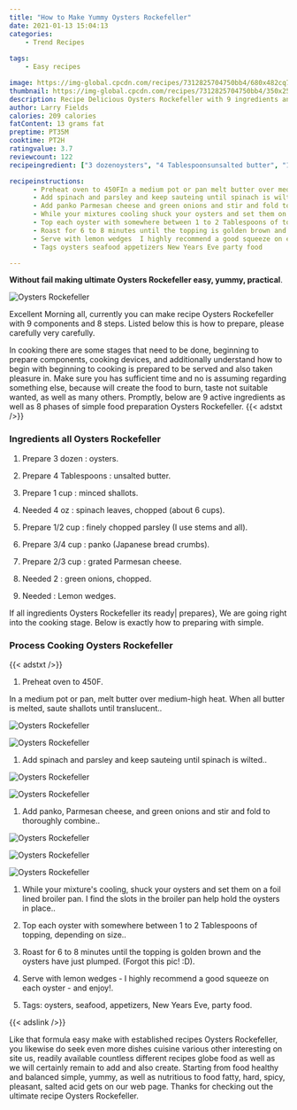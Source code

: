 ```yaml
---
title: "How to Make Yummy Oysters Rockefeller"
date: 2021-01-13 15:04:13
categories:
    - Trend Recipes
    
tags:
    - Easy recipes

image: https://img-global.cpcdn.com/recipes/7312825704750bb4/680x482cq70/oysters-rockefeller-recipe-main-photo.jpg
thumbnail: https://img-global.cpcdn.com/recipes/7312825704750bb4/350x250cq70/oysters-rockefeller-recipe-main-photo.jpg
description: Recipe Delicious Oysters Rockefeller with 9 ingredients and 8 stages of easy cooking.
author: Larry Fields
calories: 209 calories
fatContent: 13 grams fat
preptime: PT35M
cooktime: PT2H
ratingvalue: 3.7
reviewcount: 122
recipeingredient: ["3 dozenoysters", "4 Tablespoonsunsalted butter", "1 cupminced shallots", "4 ozspinach leaves chopped about 6 cups", "1/2 cupfinely chopped parsley I use stems and all", "3/4 cuppanko Japanese bread crumbs", "2/3 cupgrated Parmesan cheese", "2green onions chopped", "Lemon wedges"]

recipeinstructions: 
      - Preheat oven to 450FIn a medium pot or pan melt butter over mediumhigh heat When all butter is melted saute shallots until translucent 
      - Add spinach and parsley and keep sauteing until spinach is wilted 
      - Add panko Parmesan cheese and green onions and stir and fold to thoroughly combine 
      - While your mixtures cooling shuck your oysters and set them on a foil lined broiler pan I find the slots in the broiler pan help hold the oysters in place 
      - Top each oyster with somewhere between 1 to 2 Tablespoons of topping depending on size 
      - Roast for 6 to 8 minutes until the topping is golden brown and the oysters have just plumped Forgot this pic D 
      - Serve with lemon wedges  I highly recommend a good squeeze on each oyster  and enjoy 
      - Tags oysters seafood appetizers New Years Eve party food

---
```




**Without fail making ultimate Oysters Rockefeller easy, yummy, practical**. 


![Oysters Rockefeller](https://img-global.cpcdn.com/recipes/7312825704750bb4/680x482cq70/oysters-rockefeller-recipe-main-photo.jpg "Oysters Rockefeller")




Excellent Morning all, currently you can make recipe Oysters Rockefeller with 9 components and 8 steps. Listed below this is how to prepare, please carefully very carefully.

In cooking there are some stages that need to be done, beginning to prepare components, cooking devices, and additionally understand how to begin with beginning to cooking is prepared to be served and also taken pleasure in. Make sure you has sufficient time and no is assuming regarding something else, because will create the food to burn, taste not suitable wanted, as well as many others. Promptly, below are 9 active ingredients as well as 8 phases of simple food preparation Oysters Rockefeller.
{{< adstxt />}}

### Ingredients all Oysters Rockefeller


1. Prepare 3 dozen : oysters.

1. Prepare 4 Tablespoons : unsalted butter.

1. Prepare 1 cup : minced shallots.

1. Needed 4 oz : spinach leaves, chopped (about 6 cups).

1. Prepare 1/2 cup : finely chopped parsley (I use stems and all).

1. Prepare 3/4 cup : panko (Japanese bread crumbs).

1. Prepare 2/3 cup : grated Parmesan cheese.

1. Needed 2 : green onions, chopped.

1. Needed  : Lemon wedges.



If all ingredients Oysters Rockefeller its ready| prepares}, We are going right into the cooking stage. Below is exactly how to preparing with simple.

### Process Cooking Oysters Rockefeller

{{< adstxt />}}


1. Preheat oven to 450F.

In a medium pot or pan, melt butter over medium-high heat. When all butter is melted, saute shallots until translucent..



![Oysters Rockefeller](https://img-global.cpcdn.com/steps/0284af27ffede8e7/160x128cq70/oysters-rockefeller-recipe-step-1-photo.jpg" "Oysters Rockefeller")

![Oysters Rockefeller](https://img-global.cpcdn.com/steps/ddde64e55337ae4a/160x128cq70/oysters-rockefeller-recipe-step-1-photo.jpg" "Oysters Rockefeller")



1. Add spinach and parsley and keep sauteing until spinach is wilted..



![Oysters Rockefeller](https://img-global.cpcdn.com/steps/71620e148d502487/160x128cq70/oysters-rockefeller-recipe-step-2-photo.jpg" "Oysters Rockefeller")

![Oysters Rockefeller](https://img-global.cpcdn.com/steps/c7f5efc52220e670/160x128cq70/oysters-rockefeller-recipe-step-2-photo.jpg" "Oysters Rockefeller")



1. Add panko, Parmesan cheese, and green onions and stir and fold to thoroughly combine..



![Oysters Rockefeller](https://img-global.cpcdn.com/steps/3e6f7453251135c1/160x128cq70/oysters-rockefeller-recipe-step-3-photo.jpg" "Oysters Rockefeller")

![Oysters Rockefeller](https://img-global.cpcdn.com/steps/504a15959c609517/160x128cq70/oysters-rockefeller-recipe-step-3-photo.jpg" "Oysters Rockefeller")

![Oysters Rockefeller](https://img-global.cpcdn.com/steps/bc83a84df44edf2d/160x128cq70/oysters-rockefeller-recipe-step-3-photo.jpg" "Oysters Rockefeller")



1. While your mixture&#39;s cooling, shuck your oysters and set them on a foil lined broiler pan. I find the slots in the broiler pan help hold the oysters in place..



1. Top each oyster with somewhere between 1 to 2 Tablespoons of topping, depending on size..



1. Roast for 6 to 8 minutes until the topping is golden brown and the oysters have just plumped. (Forgot this pic! :D).



1. Serve with lemon wedges - I highly recommend a good squeeze on each oyster - and enjoy!.



1. Tags: oysters, seafood, appetizers, New Years Eve, party food.





{{< adslink />}}

Like that formula easy make with established recipes Oysters Rockefeller, you likewise do seek even more dishes cuisine various other interesting on site us, readily available countless different recipes globe food as well as we will certainly remain to add and also create. Starting from food healthy and balanced simple, yummy, as well as nutritious to food fatty, hard, spicy, pleasant, salted acid gets on our web page. Thanks for checking out the ultimate recipe Oysters Rockefeller.
